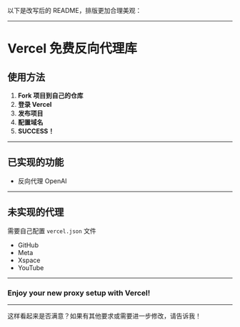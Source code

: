 以下是改写后的 README，排版更加合理美观：

---

# Vercel 免费反向代理库

## 使用方法

1. **Fork 项目到自己的仓库**
2. **登录 Vercel**
3. **发布项目**
4. **配置域名**
5. **SUCCESS！**

---

## 已实现的功能

- 反向代理 OpenAI

---

## 未实现的代理

需要自己配置 `vercel.json` 文件

- GitHub
- Meta
- Xspace
- YouTube

---

### Enjoy your new proxy setup with Vercel!

---

这样看起来是否满意？如果有其他要求或需要进一步修改，请告诉我！
